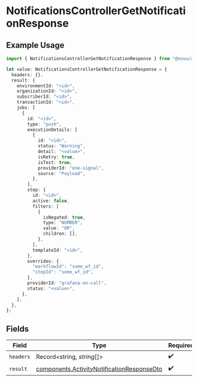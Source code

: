# NotificationsControllerGetNotificationResponse

## Example Usage

```typescript
import { NotificationsControllerGetNotificationResponse } from "@novu/api/models/operations";

let value: NotificationsControllerGetNotificationResponse = {
  headers: {},
  result: {
    environmentId: "<id>",
    organizationId: "<id>",
    subscriberId: "<id>",
    transactionId: "<id>",
    jobs: [
      {
        id: "<id>",
        type: "push",
        executionDetails: [
          {
            id: "<id>",
            status: "Warning",
            detail: "<value>",
            isRetry: true,
            isTest: true,
            providerId: "one-signal",
            source: "Payload",
          },
        ],
        step: {
          id: "<id>",
          active: false,
          filters: [
            {
              isNegated: true,
              type: "NUMBER",
              value: "OR",
              children: [],
            },
          ],
          templateId: "<id>",
        },
        overrides: {
          "workflowId": "some_wf_id",
          "stepId": "some_wf_id",
        },
        providerId: "grafana-on-call",
        status: "<value>",
      },
    ],
  },
};
```

## Fields

| Field                                                                                                    | Type                                                                                                     | Required                                                                                                 | Description                                                                                              |
| -------------------------------------------------------------------------------------------------------- | -------------------------------------------------------------------------------------------------------- | -------------------------------------------------------------------------------------------------------- | -------------------------------------------------------------------------------------------------------- |
| `headers`                                                                                                | Record<string, *string*[]>                                                                               | :heavy_check_mark:                                                                                       | N/A                                                                                                      |
| `result`                                                                                                 | [components.ActivityNotificationResponseDto](../../models/components/activitynotificationresponsedto.md) | :heavy_check_mark:                                                                                       | N/A                                                                                                      |